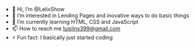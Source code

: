 - 👋 Hi, I’m @LelixShow
- 👀 I’m interested in Lending Pages and inovative ways to do basic things
- 🌱 I’m currently learning HTML, CSS and JavaScript
- 📫 How to reach me luislins399@gmail.com
- ⚡ Fun fact: I basically just started coding

<!---
LelixShow/LelixShow is a ✨ special ✨ repository because its `README.md` (this file) appears on your GitHub profile.
You can click the Preview link to take a look at your changes.
--->
